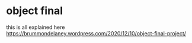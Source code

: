# object final
this is all explained here
https://brummondelaney.wordpress.com/2020/12/10/object-final-project/
